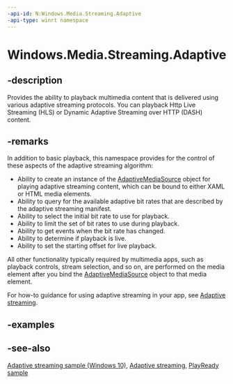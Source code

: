 ```yaml
---
-api-id: N:Windows.Media.Streaming.Adaptive
-api-type: winrt namespace
---
```


# Windows.Media.Streaming.Adaptive

## -description

Provides the ability to playback multimedia content that is delivered using various adaptive streaming protocols. You can playback Http Live Streaming (HLS) or Dynamic Adaptive Streaming over HTTP (DASH) content.

## -remarks

In addition to basic playback, this namespace provides for the control of these aspects of the adaptive streaming algorithm:

+ Ability to create an instance of the [AdaptiveMediaSource](adaptivemediasource.md) object for playing adaptive streaming content, which can be bound to either XAML or HTML media elements.
+ Ability to query for the available adaptive bit rates that are described by the adaptive streaming manifest.
+ Ability to select the initial bit rate to use for playback.
+ Ability to limit the set of bit rates to use during playback.
+ Ability to get events when the bit rate has changed.
+ Ability to determine if playback is live.
+ Ability to set the starting offset for live playback.

All other functionality typically required by multimedia apps, such as playback controls, stream selection, and so on, are performed on the media element after you bind the [AdaptiveMediaSource](adaptivemediasource.md) object to that media element.

For how-to guidance for using adaptive streaming in your app, see [Adaptive streaming](https://msdn.microsoft.com/windows/uwp/audio-video-camera/adaptive-streaming).

## -examples

## -see-also

[Adaptive streaming sample (Windows 10)](http://go.microsoft.com/fwlink/p/?LinkId=620479), [Adaptive streaming](https://msdn.microsoft.com/windows/uwp/audio-video-camera/adaptive-streaming), [PlayReady sample](https://github.com/Microsoft/Windows-universal-samples/tree/master/Samples/PlayReady)